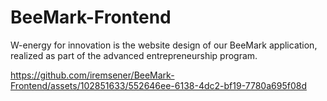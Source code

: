 # BeeMark-Frontend
W-energy for innovation is the website design of our BeeMark application, realized as part of the advanced entrepreneurship program.

https://github.com/iremsener/BeeMark-Frontend/assets/102851633/552646ee-6138-4dc2-bf19-7780a695f08d
